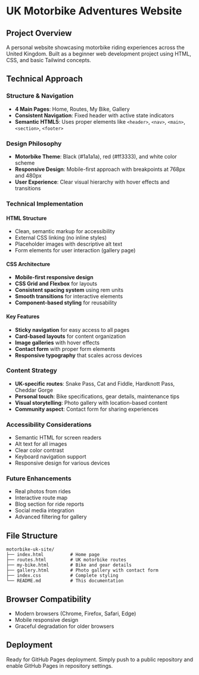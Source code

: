 # UK Motorbike Adventures Website

## Project Overview
A personal website showcasing motorbike riding experiences across the United Kingdom. Built as a beginner web development project using HTML, CSS, and basic Tailwind concepts.

## Technical Approach

### Structure & Navigation
- **4 Main Pages**: Home, Routes, My Bike, Gallery
- **Consistent Navigation**: Fixed header with active state indicators
- **Semantic HTML5**: Uses proper elements like `<header>`, `<nav>`, `<main>`, `<section>`, `<footer>`

### Design Philosophy
- **Motorbike Theme**: Black (#1a1a1a), red (#ff3333), and white color scheme
- **Responsive Design**: Mobile-first approach with breakpoints at 768px and 480px
- **User Experience**: Clear visual hierarchy with hover effects and transitions

### Technical Implementation

#### HTML Structure
- Clean, semantic markup for accessibility
- External CSS linking (no inline styles)
- Placeholder images with descriptive alt text
- Form elements for user interaction (gallery page)

#### CSS Architecture
- **Mobile-first responsive design**
- **CSS Grid and Flexbox** for layouts
- **Consistent spacing system** using rem units
- **Smooth transitions** for interactive elements
- **Component-based styling** for reusability

#### Key Features
- **Sticky navigation** for easy access to all pages
- **Card-based layouts** for content organization
- **Image galleries** with hover effects
- **Contact form** with proper form elements
- **Responsive typography** that scales across devices

### Content Strategy
- **UK-specific routes**: Snake Pass, Cat and Fiddle, Hardknott Pass, Cheddar Gorge
- **Personal touch**: Bike specifications, gear details, maintenance tips
- **Visual storytelling**: Photo gallery with location-based content
- **Community aspect**: Contact form for sharing experiences

### Accessibility Considerations
- Semantic HTML for screen readers
- Alt text for all images
- Clear color contrast
- Keyboard navigation support
- Responsive design for various devices

### Future Enhancements
- Real photos from rides
- Interactive route map
- Blog section for ride reports
- Social media integration
- Advanced filtering for gallery

## File Structure
```
motorbike-uk-site/
├── index.html          # Home page
├── routes.html         # UK motorbike routes
├── my-bike.html        # Bike and gear details
├── gallery.html        # Photo gallery with contact form
├── index.css           # Complete styling
└── README.md           # This documentation
```

## Browser Compatibility
- Modern browsers (Chrome, Firefox, Safari, Edge)
- Mobile responsive design
- Graceful degradation for older browsers

## Deployment
Ready for GitHub Pages deployment. Simply push to a public repository and enable GitHub Pages in repository settings.